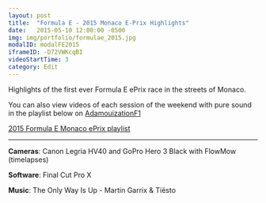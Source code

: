 ```yaml
---
layout: post
title:  "Formula E - 2015 Monaco E-Prix Highlights"
date:   2015-05-10 12:00:00 -0500
img: img/portfolio/formulae_2015.jpg
modalID: modalFE2015
iframeID: -D72VWKcqBI
videoStartTime: 3
category: Edit
---
```

 
Highlights of the first ever Formula E ePrix race in the streets of Monaco.

You can also view videos of each session of the weekend with pure sound in the playlist below on [AdamouizationF1](https://www.youtube.com/channel/UCyqYenGBWXLc_ocBE-CMwOw)

[2015 Formula E Monaco ePrix playlist](https://www.youtube.com/watch?v=-D72VWKcqBI&list=PLEa8txVppfC3veHQRu8T0F162yDF0IgMT)

<hr>

**Cameras**: Canon Legria HV40 and GoPro Hero 3 Black with FlowMow (timelapses)

**Software**: Final Cut Pro X

**Music**: The Only Way Is Up - Martin Garrix & Tiësto